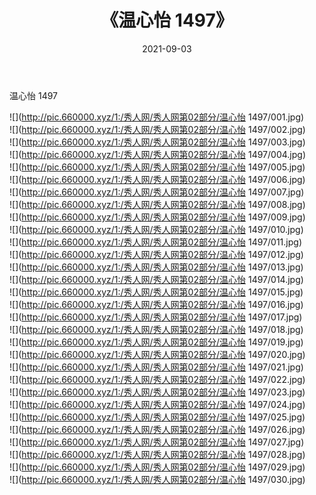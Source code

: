 ﻿---
layout: post
title:  《温心怡 1497》
date:   2021-09-03
img: http://pic.660000.xyz/1:/秀人网/秀人网第02部分/温心怡 1497/000.jpg
categories: [美女, 清纯, 唯美]
---

温心怡 1497

  ![](http://pic.660000.xyz/1:/秀人网/秀人网第02部分/温心怡 1497/001.jpg) <br> ![](http://pic.660000.xyz/1:/秀人网/秀人网第02部分/温心怡 1497/002.jpg) <br> ![](http://pic.660000.xyz/1:/秀人网/秀人网第02部分/温心怡 1497/003.jpg) <br> ![](http://pic.660000.xyz/1:/秀人网/秀人网第02部分/温心怡 1497/004.jpg) <br> ![](http://pic.660000.xyz/1:/秀人网/秀人网第02部分/温心怡 1497/005.jpg) <br> ![](http://pic.660000.xyz/1:/秀人网/秀人网第02部分/温心怡 1497/006.jpg) <br> ![](http://pic.660000.xyz/1:/秀人网/秀人网第02部分/温心怡 1497/007.jpg) <br> ![](http://pic.660000.xyz/1:/秀人网/秀人网第02部分/温心怡 1497/008.jpg) <br> ![](http://pic.660000.xyz/1:/秀人网/秀人网第02部分/温心怡 1497/009.jpg) <br> ![](http://pic.660000.xyz/1:/秀人网/秀人网第02部分/温心怡 1497/010.jpg) <br> ![](http://pic.660000.xyz/1:/秀人网/秀人网第02部分/温心怡 1497/011.jpg) <br> ![](http://pic.660000.xyz/1:/秀人网/秀人网第02部分/温心怡 1497/012.jpg) <br> ![](http://pic.660000.xyz/1:/秀人网/秀人网第02部分/温心怡 1497/013.jpg) <br> ![](http://pic.660000.xyz/1:/秀人网/秀人网第02部分/温心怡 1497/014.jpg) <br> ![](http://pic.660000.xyz/1:/秀人网/秀人网第02部分/温心怡 1497/015.jpg) <br> ![](http://pic.660000.xyz/1:/秀人网/秀人网第02部分/温心怡 1497/016.jpg) <br> ![](http://pic.660000.xyz/1:/秀人网/秀人网第02部分/温心怡 1497/017.jpg) <br> ![](http://pic.660000.xyz/1:/秀人网/秀人网第02部分/温心怡 1497/018.jpg) <br> ![](http://pic.660000.xyz/1:/秀人网/秀人网第02部分/温心怡 1497/019.jpg) <br> ![](http://pic.660000.xyz/1:/秀人网/秀人网第02部分/温心怡 1497/020.jpg) <br> ![](http://pic.660000.xyz/1:/秀人网/秀人网第02部分/温心怡 1497/021.jpg) <br> ![](http://pic.660000.xyz/1:/秀人网/秀人网第02部分/温心怡 1497/022.jpg) <br> ![](http://pic.660000.xyz/1:/秀人网/秀人网第02部分/温心怡 1497/023.jpg) <br> ![](http://pic.660000.xyz/1:/秀人网/秀人网第02部分/温心怡 1497/024.jpg) <br> ![](http://pic.660000.xyz/1:/秀人网/秀人网第02部分/温心怡 1497/025.jpg) <br> ![](http://pic.660000.xyz/1:/秀人网/秀人网第02部分/温心怡 1497/026.jpg) <br> ![](http://pic.660000.xyz/1:/秀人网/秀人网第02部分/温心怡 1497/027.jpg) <br> ![](http://pic.660000.xyz/1:/秀人网/秀人网第02部分/温心怡 1497/028.jpg) <br> ![](http://pic.660000.xyz/1:/秀人网/秀人网第02部分/温心怡 1497/029.jpg) <br> ![](http://pic.660000.xyz/1:/秀人网/秀人网第02部分/温心怡 1497/030.jpg) <br>